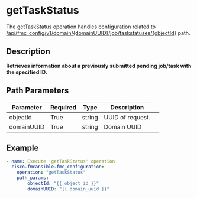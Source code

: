 # getTaskStatus

The getTaskStatus operation handles configuration related to [/api/fmc_config/v1/domain/{domainUUID}/job/taskstatuses/{objectId}](/paths//api/fmc_config/v1/domain/{domain_uuid}/job/taskstatuses/{object_id}.md) path.&nbsp;
## Description
**Retrieves information about a previously submitted pending job/task with the specified ID.**

## Path Parameters
| Parameter | Required | Type | Description |
| --------- | -------- | ---- | ----------- |
| objectId | True | string <td colspan=3> UUID of request. |
| domainUUID | True | string <td colspan=3> Domain UUID |

## Example
```yaml
- name: Execute 'getTaskStatus' operation
  cisco.fmcansible.fmc_configuration:
    operation: "getTaskStatus"
    path_params:
        objectId: "{{ object_id }}"
        domainUUID: "{{ domain_uuid }}"

```